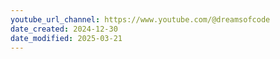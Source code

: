 ```yaml
---
youtube_url_channel: https://www.youtube.com/@dreamsofcode
date_created: 2024-12-30
date_modified: 2025-03-21
---
```

